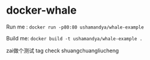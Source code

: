 # docker-whale

Run me : `docker run -p80:80 ushamandya/whale-example`

Build me: `docker build -t ushamandya/whale-example .`

zai做个测试
tag check shuangchuangliucheng
